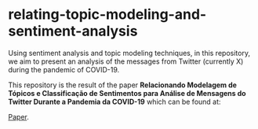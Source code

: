 # relating-topic-modeling-and-sentiment-analysis
Using sentiment analysis and topic modeling techniques, in this repository, we aim to present an analysis of the messages from Twitter (currently X) during the pandemic of COVID-19.

This repository is the result of the paper **Relacionando Modelagem de Tópicos e Classificação de Sentimentos para Análise de Mensagens do Twitter Durante a Pandemia da COVID-19** which can be found at:

[Paper]([https://duckduckgo.com](https://sol.sbc.org.br/index.php/webmedia_estendido/article/view/13064)https://sol.sbc.org.br/index.php/webmedia_estendido/article/view/13064).
